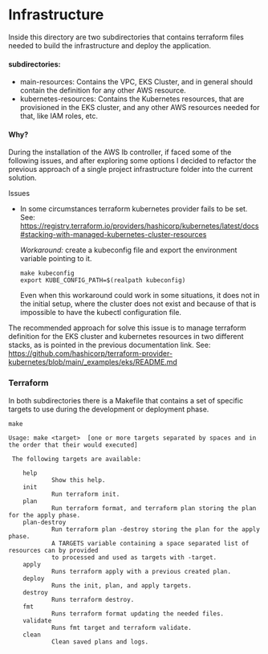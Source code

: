 # Infrastructure

Inside this directory are two subdirectories that contains terraform files needed to build the infrastructure and deploy the application.

#### subdirectories:

- main-resources: Contains the VPC, EKS Cluster, and in general should contain the definition for any other AWS resource.
- kubernetes-resources: Contains the Kubernetes resources, that are provisioned in the EKS cluster, and any other AWS 
  resources needed for that, like IAM roles, etc.


#### Why?

During the installation of the AWS lb controller, if faced some of the following issues, and after exploring some 
options I decided to refactor the previous approach of a single project infrastructure folder into the current solution.

Issues

- In some circumstances terraform kubernetes provider fails to be set.
  See: https://registry.terraform.io/providers/hashicorp/kubernetes/latest/docs#stacking-with-managed-kubernetes-cluster-resources

  *Workaround:* create a kubeconfig file and export the environment variable pointing to it.
  ```shell
  make kubeconfig
  export KUBE_CONFIG_PATH=$(realpath kubeconfig)
  ```
  Even when this workaround could work in some situations, it does not in the initial setup, where the cluster does not
  exist and because of that is impossible to have the kubectl configuration file.

The recommended approach for solve this issue is to manage terraform definition for the EKS cluster and kubernetes
resources in two different stacks, as is pointed in the previous documentation link.
See: https://github.com/hashicorp/terraform-provider-kubernetes/blob/main/_examples/eks/README.md



### Terraform

In both subdirectories there is a Makefile that contains a set of specific targets to use during the development or deployment phase.

```shell
make

Usage: make <target>  [one or more targets separated by spaces and in the order that their would executed]

 The following targets are available: 

	help
			Show this help.
	init
			Run terraform init.
	plan
			Run terraform format, and terraform plan storing the plan for the apply phase.
	plan-destroy
			Run terraform plan -destroy storing the plan for the apply phase.
			A TARGETS variable containing a space separated list of resources can by provided
			to processed and used as targets with -target.
	apply
			Runs terraform apply with a previous created plan.
	deploy
			Runs the init, plan, and apply targets.
	destroy
			Runs terraform destroy.
	fmt
			Runs terraform format updating the needed files.
	validate
			Runs fmt target and terraform validate.
	clean
			Clean saved plans and logs.

```
